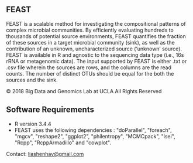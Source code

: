 FEAST
-----------------------

FEAST is a scalable method for investigating the compositional patterns  of complex microbial communities. By efficiently evaluating hundreds to thousands of potential source environments,  FEAST quantifies the fraction of these sources in a target microbial community (sink), as well as the contribution of an unknown, uncharacterized source (‘unknown’ source). FEAST is available in R and agnostic to the sequencing data type (i.e., 16s rRNA or metagenomic data). The input supported by FEAST is either .txt or .csv file wherein the sources are rows, and the columns are the read counts. The number of distinct OTUs should be equal for the both the sources and the sink.

© 2018 Big Data and Genomics Lab at UCLA All Rights Reserved


Software Requirements
-----------------------

- R version 3.4.4
- FEAST uses the following dependencies : "doParallel", "foreach", "mgcv", "reshape2", "ggplot2", "philentropy", "MCMCpack", "lsei", "Rcpp", "RcppArmadillo" and "cowplot".

Contact: liashenhav@gmail.com
